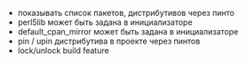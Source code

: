 - показывать список пакетов, дистрибутивов через пинто
- perl5lib может быть задана в инициализаторе
- default_cpan_mirror может быть задана в инициализаторе
- pin / upin дистрибутива в проекте через пинтов
- lock/unlock build feature

